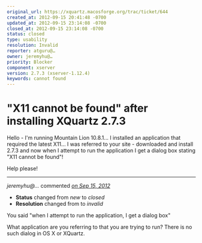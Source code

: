 ```yaml
---
original_url: https://xquartz.macosforge.org/trac/ticket/644
created_at: 2012-09-15 20:41:48 -0700
updated_at: 2012-09-15 23:14:08 -0700
closed_at: 2012-09-15 23:14:08 -0700
status: closed
type: usability
resolution: Invalid
reporter: atguru@…
owner: jeremyhu@…
priority: Blocker
component: xserver
version: 2.7.3 (xserver-1.12.4)
keywords: cannot found
---
```


"X11 cannot be found" after installing XQuartz 2.7.3
====================================================


Hello -
I'm running Mountain Lion 10.8.1... I installed an application that required the latest X11... I was referred to your site - downloaded and install 2.7.3 and now when I attempt to run the application I get a dialog box stating "X11 cannot be found"!

Help please!



---

*jeremyhu@…* commented *[on Sep 15, 2012](https://xquartz.macosforge.org/trac/ticket/644#comment:1 "September 15, 2012 at 11:14 PM PDT")*

-   **Status** changed from *new* to *closed*
-   **Resolution** changed from to *invalid*

You said "when I attempt to run the application, I get a dialog box"

What application are you referring to that you are trying to run? There is no such dialog in OS X or XQuartz.



